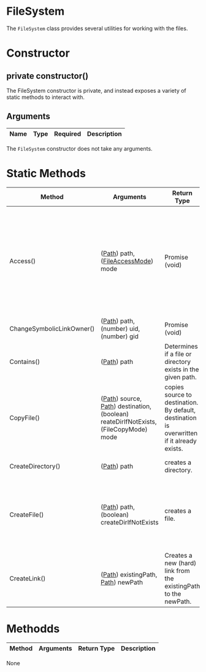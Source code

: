 # FileSystem
The `FileSystem` class provides several utilities for working with the files.

# Constructor
## private constructor()
The FileSystem constructor is private, and instead exposes a variety of static methods to interact with.

## Arguments
| **Name** | **Type** | **Required** | **Description** |
| ----------- | ----------- | ----------- | ----------- |

The `FileSystem` constructor does not take any arguments.

# Static Methods
| **Method** | **Arguments** | **Return Type** | **Description** | **Exceptions** |
| ----------- | ----------- | ----------- | ----------- | ----------- | 
| Access() | ([Path](./../path/README.md)) path, ([FileAccessMode](../constants/FILEACCESSMODE.md)) mode | Promise (void) | Tests a user's permissions for the file or directory specified by path. The mode argument is an optional integer that specifies the accessibility checks to be performed. If the accessibility check is successful, the promise is resolved with no value. If any of the accessibility checks fail, a FileSystemException is thrown, | FileSystemException when you do not have permissions. |
| ChangeSymbolicLinkOwner() | ([Path](./../path/README.md)) path, (number) uid, (number) gid | Promise (void) | Changes the ownership on a symbolic link. | FileSystemException when the operation fails. |
| Contains() | ([Path](./../path/README.md)) path | Determines if a file or directory exists in the given path. | N/A |
| CopyFile() | ([Path](./../path/README.md)) source, [Path](./../path/README.md)) destination, (boolean) reateDirIfNotExists, (FileCopyMode) mode | copies source to destination. By default, destination is overwritten if it already exists. | FileSystemException if the operation fails. DirectoryNotFoundException if the destination directory is not found and createDirIfNotExists is set to false. |
| CreateDirectory() | ([Path](./../path/README.md)) path | creates a directory. | FileSystemException when there is an error completing the operation |
| CreateFile() | ([Path](./../path/README.md)) path, (boolean) createDirIfNotExists | creates a file. | FileAlreadyExistsException when the file being created already exists, DirectoryNotFoundException when the file directory does not exist, FileSystemException when there is an error completing the operation. |
| CreateLink() | ([Path](./../path/README.md)) existingPath, [Path](./../path/README.md)) newPath | Creates a new (hard) link from the existingPath to the newPath. | FileSystemException when there is an error completing the operation. |

# Methodds
| **Method** | **Arguments** | **Return Type** | **Description** |
| ----------- | ----------- | ----------- | ----------- |

None